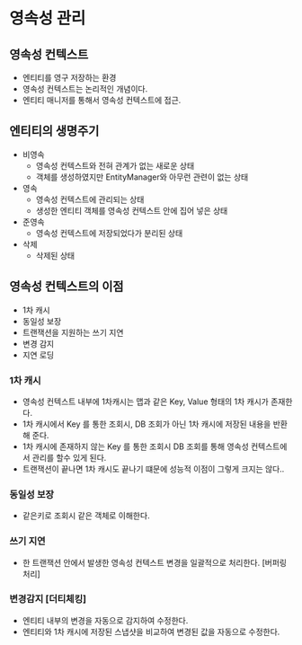 # 영속성 관리

## 영속성 컨텍스트

* 엔티티를 영구 저장하는 환경
* 영속성 컨텍스트는 논리적인 개념이다.
* 엔티티 매니저를 통해서 영속성 컨텍스트에 접근.



## 엔티티의 생명주기

* 비영속
  * 영속성 컨텍스트와 전혀 관계가 없는 새로운 상태
  * 객체를 생성하였지만 EntityManager와 아무런 관련이 없는 상태
* 영속
  * 영속성 컨텍스트에 관리되는 상태
  * 생성한 엔티티 객체를 영속성 컨텍스트 안에 집어 넣은 상태
* 준영속
  * 영속성 컨텍스트에 저장되었다가 분리된 상태
* 삭제
  * 삭제된 상태



## 영속성 컨텍스트의 이점

* 1차 캐시
* 동일성 보장
* 트랜잭션을 지원하는 쓰기 지연
* 변경 감지
* 지연 로딩



### 1차 캐시

* 영속성 컨텍스트 내부에 1차캐시는 맵과 같은 Key, Value 형태의 1차 캐시가 존재한다.
* 1차 캐시에서 Key 를 통한 조회시, DB 조회가 아닌 1차 캐시에 저장된 내용을 반환해 준다.
* 1차 캐시에 존재하지 않는 Key 를 통한 조회시 DB 조회를 통해 영속성 컨텍스트에서 관리를 할수 있게 된다.
* 트랜잭션이 끝나면 1차 캐시도 끝나기 떄문에 성능적 이점이 그렇게 크지는 않다..



### 동일성 보장

* 같은키로 조회시 같은 객체로 이해한다.



### 쓰기 지연

* 한 트랜잭션 안에서 발생한 영속성 컨텍스트 변경을 일괄적으로 처리한다. [버퍼링 처리]



### 변경감지 [더티체킹]

* 엔티티 내부의 변경을 자동으로 감지하여 수정한다.
* 엔티티와 1차 캐시에 저장된 스냅샷을 비교하여 변경된 값을 자동으로 수정한다.







